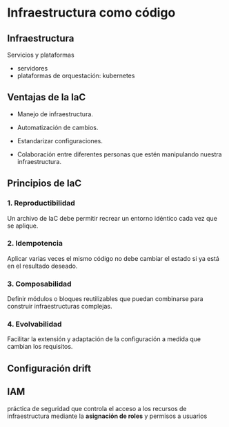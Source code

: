 # Infraestructura como código

## Infraestructura

Servicios y plataformas

- servidores
- plataformas de orquestación: kubernetes

## Ventajas de la IaC

- Manejo de infraestructura.

- Automatización de cambios.

- Estandarizar configuraciones.

- Colaboración entre diferentes personas que estén manipulando nuestra infraestructura.

## Principios de IaC

### 1. Reproductibilidad

Un archivo de IaC debe permitir recrear un entorno idéntico cada vez que se aplique.

### 2. Idempotencia

Aplicar varias veces el mismo código no debe cambiar el estado si ya está en el resultado deseado.

### 3. Composabilidad

Definir módulos o bloques reutilizables que puedan combinarse para construir infraestructuras complejas.

### 4. Evolvabilidad

Facilitar la extensión y adaptación de la configuración a medida que cambian los requisitos.

## Configuración drift

## IAM

práctica de seguridad que controla el acceso a los recursos de infraestructura mediante la **asignación de roles** y permisos a usuarios
